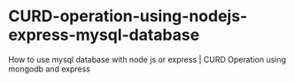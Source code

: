 # CURD-operation-using-nodejs-express-mysql-database
How to use mysql database with node js or express | CURD Operation using mongodb and express 
